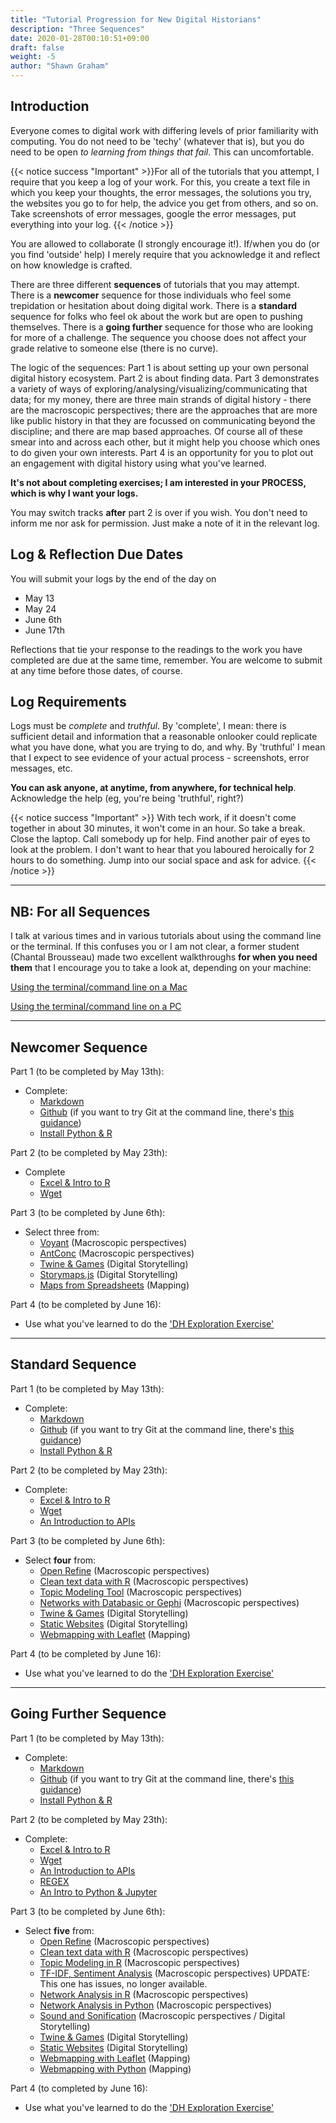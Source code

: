 ```yaml
---
title: "Tutorial Progression for New Digital Historians"
description: "Three Sequences"
date: 2020-01-28T00:10:51+09:00
draft: false
weight: -5
author: "Shawn Graham"
---
```


## Introduction

Everyone comes to digital work with differing levels of prior familiarity with computing. You do not need to be 'techy' (whatever that is), but you do need to be open _to learning from things that fail_. This can uncomfortable.

{{< notice success "Important" >}}For all of the tutorials that you attempt, I require that you keep a log of your work. For this, you create a text file in which you keep your thoughts, the error messages, the solutions you try, the websites you go to for help, the advice you get from others, and so on. Take screenshots of error messages, google the error messages, put everything into your log.
{{< /notice >}}

You are allowed to collaborate (I strongly encourage it!). If/when you do (or you find 'outside' help) I merely require that you acknowledge it and reflect on how knowledge is crafted.

There are three different **sequences** of tutorials that you may attempt. There is a **newcomer** sequence for those individuals who feel some trepidation or hesitation about doing digital work. There is a **standard** sequence for folks who feel ok about the work but are open to pushing themselves. There is a **going further** sequence for those who are looking for more of a challenge. The sequence you choose does not affect your grade relative to someone else (there is no curve).

The logic of the sequences: Part 1 is about setting up your own personal digital history ecosystem. Part 2 is about finding data. Part 3 demonstrates a variety of ways of exploring/analysing/visualizing/communicating that data; for my money, there are three main strands of digital history - there are the macroscopic perspectives; there are the approaches that are more like public history in that they are focussed on communicating beyond the discipline; and there are map based approaches. Of course all of these smear into and across each other, but it might help you choose which ones to do given your own interests. Part 4 is an opportunity for you to plot out an engagement with digital history using what you've learned.

**It's not about completing exercises; I am interested in your PROCESS, which is why I want your logs.**

You may switch tracks **after** part 2 is over if you wish. You don't need to inform me nor ask for permission. Just make a note of it in the relevant log.

## Log & Reflection Due Dates

You will submit your logs by the end of the day on

+ May 13
+ May 24
+ June 6th
+ June 17th

Reflections that tie your response to the readings to the work you have completed are due at the same time, remember. You are welcome to submit at any time before those dates, of course.

## Log Requirements

Logs must be _complete_ and _truthful_. By 'complete', I mean: there is sufficient detail and information that a reasonable onlooker could replicate what you have done, what you are trying to do, and why. By 'truthful' I mean that I expect to see evidence of your actual process - screenshots, error messages, etc.

**You can ask anyone, at anytime, from anywhere, for technical help**. Acknowledge the help (eg, you're being 'truthful', right?)

{{< notice success "Important" >}} With tech work, if it doesn't come together in about 30 minutes, it won't come in an hour. So take a break. Close the laptop. Call somebody up for help. Find another pair of eyes to look at the problem. I don't want to hear that you laboured heroically for 2 hours to do something. Jump into our social space and ask for advice.
{{< /notice >}}

---

## NB: For all Sequences

I talk at various times and in various tutorials about using the command line or the terminal. If this confuses you or I am not clear, a former student (Chantal Brousseau) made two excellent walkthroughs **for when you need them** that I encourage you to take a look at, depending on your machine:

[Using the terminal/command line on a Mac](/tutorials/command-line-mac)

[Using the terminal/command line on a PC](/tutorials/command-line-win)

---

## Newcomer Sequence

Part 1 (to be completed by May 13th):
  - Complete:
    - [Markdown](/tutorials/markdown)
    - [Github](/tutorials/github/) (if you want to try Git at the command line, there's [this guidance](/tutorials/more-github))
    - [Install Python & R](/tutorials/anaconda)

Part 2 (to be completed by May 23th):
  - Complete
    - [Excel & Intro to R](/tutorials/excel)
    - [Wget](/tutorials/wget)

Part 3 (to be completed by June 6th):
  - Select three from:
    - [Voyant](/tutorials/voyant) (Macroscopic perspectives)
    - [AntConc](/tutorials/antconc) (Macroscopic perspectives)
    - [Twine & Games](/tutorials/twine) (Digital Storytelling)
    - [Storymaps.js](/tutorials/storymaps) (Digital Storytelling)
    - [Maps from Spreadsheets](tutorials/google-sheets-maps) (Mapping)

Part 4 (to be completed by June 16):
  - Use what you've learned to do the ['DH Exploration Exercise'](week/instructions-part4/#dh-exploration-exercise)

---

## Standard Sequence

Part 1 (to be completed by May 13th):
  - Complete:
    - [Markdown](/tutorials/markdown)
    - [Github](/tutorials/github/) (if you want to try Git at the command line, there's [this guidance](/tutorials/more-github))
    - [Install Python & R](/tutorials/anaconda)

Part 2 (to be completed by May 23th):
  - Complete:
    - [Excel & Intro to R](/tutorials/excel)
    - [Wget](/tutorials/wget)    
    - [An Introduction to APIs](/tutorials/APIS)

Part 3 (to be completed by June 6th):
  - Select **four** from:
    - [Open Refine](/tutorials/open-refine) (Macroscopic perspectives)
    - [Clean text data with R](/tutorials/clean-data-r) (Macroscopic perspectives)
    - [Topic Modeling Tool](/tutorials/tmt) (Macroscopic perspectives)
    - [Networks with Databasic or Gephi](/tutorials/networks) (Macroscopic perspectives)
    - [Twine & Games](/tutorials/twine) (Digital Storytelling)
    - [Static Websites](/tutorials/static-websites) (Digital Storytelling)
    - [Webmapping with Leaflet](/tutorials/mapping) (Mapping)

Part 4 (to be completed by June 16):
  - Use what you've learned to do the ['DH Exploration Exercise'](week/instructions-part4/#dh-exploration-exercise)

---

## Going Further Sequence

Part 1 (to be completed by May 13th):
  - Complete:
    - [Markdown](/tutorials/markdown)
    - [Github](/tutorials/github/) (if you want to try Git at the command line, there's [this guidance](/tutorials/more-github))
    - [Install Python & R](/tutorials/anaconda)

Part 2 (to be completed by May 23th):
  - Complete:
    - [Excel & Intro to R](/tutorials/excel)
    - [Wget](/tutorials/wget)    
    - [An Introduction to APIs](/tutorials/APIS)
    - [REGEX](/tutorials/regex)
    - [An Intro to Python & Jupyter](/tutorials/jupyter)  

Part 3 (to be completed by June 6th):
  - Select **five** from:
    - [Open Refine](/tutorials/open-refine) (Macroscopic perspectives)
    - [Clean text data with R](/tutorials/clean-data-r) (Macroscopic perspectives)
    - [Topic Modeling in R](/tutorials/topic-models) (Macroscopic perspectives)
    - [TF-IDF, Sentiment Analysis](/tutorials/tf-idf) (Macroscopic perspectives) UPDATE: This one has issues, no longer available.
    - [Network Analysis in R](/tutorials/neworks-r) (Macroscopic perspectives)
    - [Network Analysis in Python](/tutorials/networks-python) (Macroscopic perspectives)
    - [Sound and Sonification](/tutorials/sound) (Macroscopic perspectives / Digital Storytelling)
    - [Twine & Games](tutorials/twine) (Digital Storytelling)
    - [Static Websites](tutorials/static-websites) (Digital Storytelling)
    - [Webmapping with Leaflet](/tutorials/mapping) (Mapping)
    - [Webmapping with Python](/tutorials/folium) (Mapping)

Part 4 (to completed by June 16):
  - Use what you've learned to do the ['DH Exploration Exercise'](week/instructions-part4/#dh-exploration-exercise)
